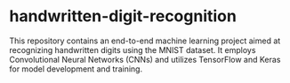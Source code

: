 # handwritten-digit-recognition
This repository contains an end-to-end machine learning project aimed at recognizing handwritten digits using the MNIST dataset. It employs Convolutional Neural Networks (CNNs) and utilizes TensorFlow and Keras for model development and training.
